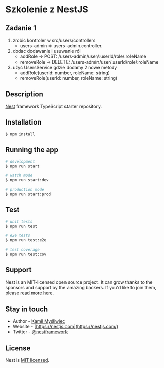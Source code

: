 # Szkolenie z NestJS

## Zadanie 1

1. zrobic kontroler w src/users/controllers
   - users-admin => users-admin.controller.
2. dodac dodawanie  i usuwanie ról
   - addRole => POST: /users-admin/user/:userId/role/:roleName
   - removeRole => DELETE: /users-admin/user/:userId/role/:roleName
3. użyć UsersService gdzie dodamy 2 nowe metody
   - addRole(userId: number, roleName: string)
   - removeRole(userId: number, roleName: string)


## Description

[Nest](https://github.com/nestjs/nest) framework TypeScript starter repository.

## Installation

```bash
$ npm install
```

## Running the app

```bash
# development
$ npm run start

# watch mode
$ npm run start:dev

# production mode
$ npm run start:prod
```

## Test

```bash
# unit tests
$ npm run test

# e2e tests
$ npm run test:e2e

# test coverage
$ npm run test:cov
```

## Support

Nest is an MIT-licensed open source project. It can grow thanks to the sponsors and support by the amazing backers. If you'd like to join them, please [read more here](https://docs.nestjs.com/support).

## Stay in touch

- Author - [Kamil Myśliwiec](https://kamilmysliwiec.com)
- Website - [https://nestjs.com](https://nestjs.com/)
- Twitter - [@nestframework](https://twitter.com/nestframework)

## License

Nest is [MIT licensed](LICENSE).
